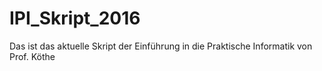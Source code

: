 # IPI_Skript_2016
Das ist das aktuelle Skript der Einführung in die Praktische Informatik von Prof. Köthe
